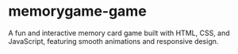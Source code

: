 # memorygame-game
A fun and interactive memory card game built with HTML, CSS, and JavaScript, featuring smooth animations and responsive design.
